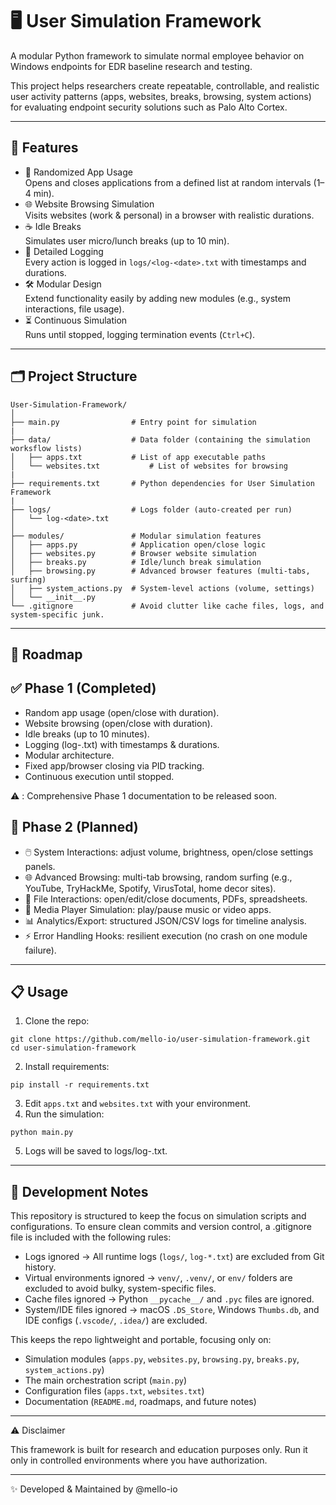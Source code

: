 # 🖥️ User Simulation Framework

A modular Python framework to simulate normal employee behavior on Windows endpoints for EDR baseline research and testing.

This project helps researchers create repeatable, controllable, and realistic user activity patterns (apps, websites, breaks, browsing, system actions) for evaluating endpoint security solutions such as Palo Alto Cortex.

---

## 📌 Features

- 🎲 Randomized App Usage\
  Opens and closes applications from a defined list at random intervals (1–4 min).
- 🌐 Website Browsing Simulation\
  Visits websites (work & personal) in a browser with realistic durations.
- ☕ Idle Breaks\
  Simulates user micro/lunch breaks (up to 10 min).
- 📑 Detailed Logging\
  Every action is logged in ` logs/<log-<date>.txt ` with timestamps and durations.
- 🛠️ Modular Design\
  Extend functionality easily by adding new modules (e.g., system interactions, file usage).
- ⏳ Continuous Simulation\
  Runs until stopped, logging termination events (` Ctrl+C `).

---

## 🗂️ Project Structure

```
User-Simulation-Framework/
│
├── main.py                # Entry point for simulation
|
├── data/                  # Data folder (containing the simulation worksflow lists)
│   ├── apps.txt           # List of app executable paths
│   └── websites.txt           # List of websites for browsing
|
├── requirements.txt       # Python dependencies for User Simulation Framework
|
├── logs/                  # Logs folder (auto-created per run)
│   └── log-<date>.txt
│
├── modules/               # Modular simulation features
│   ├── apps.py            # Application open/close logic
│   ├── websites.py        # Browser website simulation
│   ├── breaks.py          # Idle/lunch break simulation
│   ├── browsing.py        # Advanced browser features (multi-tabs, surfing)
│   ├── system_actions.py  # System-level actions (volume, settings)
│   └── __init__.py
└── .gitignore             # Avoid clutter like cache files, logs, and system-specific junk.

```

---

## 📖 Roadmap

## ✅ Phase 1 (Completed)

- Random app usage (open/close with duration).
- Website browsing (open/close with duration).
- Idle breaks (up to 10 minutes).
- Logging (log-<date>.txt) with timestamps & durations.
- Modular architecture.
- Fixed app/browser closing via PID tracking.
- Continuous execution until stopped.

⚠️ : Comprehensive Phase 1 documentation to be released soon.



## 🚀 Phase 2 (Planned)

- 🖱️ System Interactions: adjust volume, brightness, open/close settings panels.
- 🌐 Advanced Browsing: multi-tab browsing, random surfing (e.g., YouTube, TryHackMe, Spotify, VirusTotal, home decor sites).
- 📂 File Interactions: open/edit/close documents, PDFs, spreadsheets.
- 🎵 Media Player Simulation: play/pause music or video apps.
- 📊 Analytics/Export: structured JSON/CSV logs for timeline analysis.
- ⚡ Error Handling Hooks: resilient execution (no crash on one module failure).

---

## 📋 Usage

1. Clone the repo:
```
git clone https://github.com/mello-io/user-simulation-framework.git
cd user-simulation-framework
```
2. Install requirements:
```
pip install -r requirements.txt
```
3. Edit ` apps.txt ` and ` websites.txt ` with your environment.
4. Run the simulation:
```
python main.py
```
5. Logs will be saved to logs/log-<date>.txt.

---

## 📝 Development Notes

This repository is structured to keep the focus on simulation scripts and configurations.
To ensure clean commits and version control, a .gitignore file is included with the following rules:
- Logs ignored → All runtime logs (` logs/ `, ` log-*.txt `) are excluded from Git history.
- Virtual environments ignored → ` venv/ `, ` .venv/ `, or ` env/ ` folders are excluded to avoid bulky, system-specific files.
- Cache files ignored → Python ` __pycache__/ ` and ` .pyc ` files are ignored.
- System/IDE files ignored → macOS ` .DS_Store `, Windows ` Thumbs.db `, and IDE configs (` .vscode/ `, ` .idea/ `) are excluded.

This keeps the repo lightweight and portable, focusing only on:
- Simulation modules (` apps.py `, ` websites.py `, ` browsing.py `, ` breaks.py `, ` system_actions.py `)
- The main orchestration script (` main.py `)
- Configuration files (` apps.txt `, ` websites.txt `)
- Documentation (` README.md `, roadmaps, and future notes)

---

⚠️ Disclaimer

This framework is built for research and education purposes only.
Run it only in controlled environments where you have authorization.

---
✨ Developed & Maintained by @mello-io
